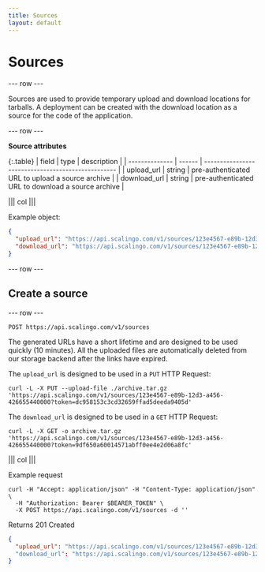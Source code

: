 ```yaml
---
title: Sources
layout: default
---
```


# Sources

--- row ---

Sources are used to provide temporary upload and download locations for tarballs. A deployment
can be created with the download location as a source for the code of the application.

--- row ---

**Source attributes**

{:.table}
| field          | type   | description                                        |
| -------------- | ------ | -------------------------------------------------- |
| upload_url     | string | pre-authenticated URL to upload a source archive   |
| download_url   | string | pre-authenticated URL to download a source archive |

||| col |||

Example object:

```json
{
  "upload_url": "https://api.scalingo.com/v1/sources/123e4567-e89b-12d3-a456-426655440000?token=dc958153c3cd32659ffad5deeda9405d",
  "download_url": "https://api.scalingo.com/v1/sources/123e4567-e89b-12d3-a456-426655440000?token=9df650a60014571abff0ee4e2d06a8fc"
}
```

--- row ---

## Create a source

--- row ---

`POST https://api.scalingo.com/v1/sources`

The generated URLs have a short lifetime and are designed to be used quickly (10 minutes). All the uploaded files are automatically
deleted from our storage backend after the links have expired.

The `upload_url` is designed to be used in a `PUT` HTTP Request:

```
curl -L -X PUT --upload-file ./archive.tar.gz 'https://api.scalingo.com/v1/sources/123e4567-e89b-12d3-a456-426655440000?token=dc958153c3cd32659ffad5deeda9405d'
```

The `download_url` is designed to be used in a `GET` HTTP Request:

```
curl -L -X GET -o archive.tar.gz 'https://api.scalingo.com/v1/sources/123e4567-e89b-12d3-a456-426655440000?token=9df650a60014571abff0ee4e2d06a8fc'
```

||| col |||

Example request

```shell
curl -H "Accept: application/json" -H "Content-Type: application/json" \
  -H "Authorization: Bearer $BEARER_TOKEN" \
  -X POST https://api.scalingo.com/v1/sources -d ''
```

Returns 201 Created

```json
{
  "upload_url": "https://api.scalingo.com/v1/sources/123e4567-e89b-12d3-a456-426655440000?token=dc958153c3cd32659ffad5deeda9405d"
  "download_url": "https://api.scalingo.com/v1/sources/123e4567-e89b-12d3-a456-426655440000?token=9df650a60014571abff0ee4e2d06a8fc"
}
```
